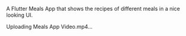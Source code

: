 A Flutter Meals App that shows the recipes of different meals in a nice looking UI.

Uploading Meals App Video.mp4…
